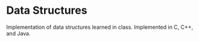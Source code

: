 # Data Structures
Implementation of data structures learned in class. Implemented in C, C++, and Java.
